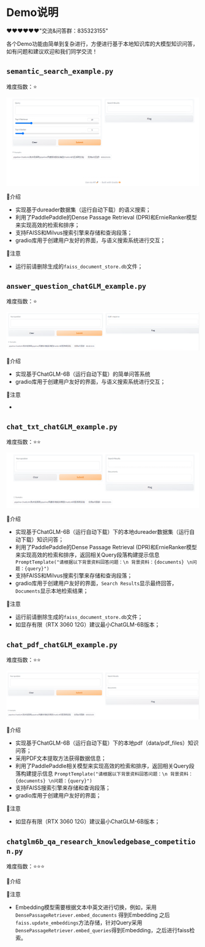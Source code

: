 # Demo说明

❤️❤️❤️❤️❤️❤️"交流&问答群：835323155"

各个Demo功能由简单到复杂进行，方便进行基于本地知识库的大模型知识问答，如有问题和建议欢迎和我们同学交流！



## `semantic_search_example.py`

难度指数：⭐

![Demo](.\assets\img\semantic_search_example.png)

🍬介绍

- 实现基于dureader数据集（运行自动下载）的语义搜索；
- 利用了PaddlePaddle的Dense Passage Retrieval (DPR)和ErnieRanker模型来实现高效的检索和排序；
- 支持FAISS和Milvus搜索引擎来存储和查询段落；
- gradio库用于创建用户友好的界面，与语义搜索系统进行交互；

🦎注意

- 运行前请删除生成的`faiss_document_store.db`文件；



## `answer_question_chatGLM_example.py`

难度指数：⭐

![image-20230609095420881](.\assets\img\answer_question_chatGLM_example.png)

🍬介绍

- 实现基于ChatGLM-6B（运行自动下载）的简单问答系统
- gradio库用于创建用户友好的界面，与语义搜索系统进行交互；

🦎注意

- 



## `chat_txt_chatGLM_example.py`

难度指数：⭐⭐

![Demo](.\assets\img\chat_txt_chatGLM_example.png)

🍬介绍

- 实现基于ChatGLM-6B（运行自动下载）下的本地dureader数据集（运行自动下载）知识问答；
- 利用了PaddlePaddle的Dense Passage Retrieval (DPR)和ErnieRanker模型来实现高效的检索和排序，返回相关Query段落构建提示信息 `PromptTemplate("请根据以下背景资料回答问题：\n 背景资料：{documents} \n问题：{query}")`
- 支持FAISS和Milvus搜索引擎来存储和查询段落；
- gradio库用于创建用户友好的界面，`Search Results`显示最终回答，`Documents`显示本地检索结果；

🦎注意

- 运行前请删除生成的`faiss_document_store.db`文件；
- 如显存有限（RTX 3060 12G）建议最小ChatGLM-6B版本；



## `chat_pdf_chatGLM_example.py`

难度指数：⭐⭐

![Demo](.\assets\img\chat_pdf_chatGLM_example.png)



🍬介绍

- 实现基于ChatGLM-6B（运行自动下载）下的本地pdf（data/pdf_files）知识问答；
- 采用PDF文本提取方法获得数据信息；
- 利用了PaddlePaddle相关模型来实现高效的检索和排序，返回相关Query段落构建提示信息 `PromptTemplate("请根据以下背景资料回答问题：\n 背景资料：{documents} \n问题：{query}")`
- 支持FAISS搜索引擎来存储和查询段落；
- gradio库用于创建用户友好的界面；

🦎注意

- 如显存有限（RTX 3060 12G）建议最小ChatGLM-6B版本；



## `chatglm6b_qa_research_knowledgebase_competition.py`

难度指数：⭐⭐⭐





🍬介绍





🦎注意

- Embedding模型需要根据文本中英文进行切换，例如，采用`DensePassageRetriever.embed_documents` 得到Embedding 之后`faiss.update_embeddings`方法存储，针对Query采用`DensePassageRetriever.embed_queries`得到Embedding，之后进行faiss检索。



























